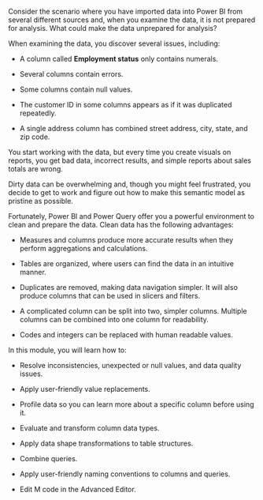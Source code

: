 Consider the scenario where you have imported data into Power BI from
several different sources and, when you examine the data, it is not
prepared for analysis. What could make the data unprepared for analysis?

When examining the data, you discover several issues, including:

-   A column called **Employment status** only contains numerals.

-   Several columns contain errors.

-   Some columns contain null values.

-   The customer ID in some columns appears as if it was duplicated
    repeatedly.

-   A single address column has combined street address, city, state,
    and zip code.

You start working with the data, but every time you create visuals on
reports, you get bad data, incorrect results, and simple reports about
sales totals are wrong.

Dirty data can be overwhelming and, though you might feel frustrated,
you decide to get to work and figure out how to make this semantic model as
pristine as possible.

Fortunately, Power BI and Power Query offer you a powerful environment
to clean and prepare the data. Clean data has the following advantages:

-   Measures and columns produce more accurate results when they perform
    aggregations and calculations.

-   Tables are organized, where users can find the data in an intuitive
    manner.

-   Duplicates are removed, making data navigation simpler. It will also
    produce columns that can be used in slicers and filters.

-   A complicated column can be split into two, simpler columns.
    Multiple columns can be combined into one column for readability.

-   Codes and integers can be replaced with human readable values.

In this module, you will learn how to:

-   Resolve inconsistencies, unexpected or null values, and data quality
    issues.

-   Apply user-friendly value replacements.

-   Profile data so you can learn more about a specific column before
    using it.

-   Evaluate and transform column data types.

-   Apply data shape transformations to table structures.

-   Combine queries.

-   Apply user-friendly naming conventions to columns and queries.

-   Edit M code in the Advanced Editor.
